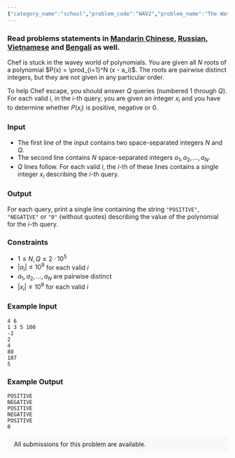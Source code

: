 ```yaml
---
{"category_name":"school","problem_code":"WAV2","problem_name":"The Wave","problemComponents":{"constraints":"","constraintsState":false,"subtasks":"","subtasksState":false,"inputFormat":"","inputFormatState":false,"outputFormat":"","outputFormatState":false,"sampleTestCases":{}},"video_editorial_url":"https://youtu.be/h2s2pXRgnxM","languages_supported":{"0":"CPP14","1":"C","2":"JAVA","3":"PYTH 3.6","4":"CPP17","5":"PYTH","6":"PYP3","7":"CS2","8":"ADA","9":"PYPY","10":"TEXT","11":"PAS fpc","12":"NODEJS","13":"RUBY","14":"PHP","15":"GO","16":"HASK","17":"TCL","18":"PERL","19":"SCALA","20":"LUA","21":"kotlin","22":"BASH","23":"JS","24":"LISP sbcl","25":"rust","26":"PAS gpc","27":"BF","28":"CLOJ","29":"R","30":"D","31":"CAML","32":"FORT","33":"ASM","34":"swift","35":"FS","36":"WSPC","37":"LISP clisp","38":"SQL","39":"SCM guile","40":"PERL6","41":"ERL","42":"CLPS","43":"ICK","44":"NICE","45":"PRLG","46":"ICON","47":"COB","48":"SCM chicken","49":"PIKE","50":"SCM qobi","51":"ST","52":"SQLQ","53":"NEM"},"max_timelimit":1,"source_sizelimit":50000,"problem_author":"rogue_raven","problem_tester":"","date_added":"19-06-2021","tags":{"0":"cakewalk","1":"cook130","2":"rogue_raven"},"problem_difficulty_level":"Cakewalk","best_tag":"","editorial_url":"https://discuss.codechef.com/problems/WAV2","time":{"view_start_date":1624214704,"submit_start_date":1624214704,"visible_start_date":1624214704,"end_date":1735669800},"is_direct_submittable":false,"problemDiscussURL":"https://discuss.codechef.com/search?q=WAV2","is_proctored":false,"visitedContests":{},"layout":"problem"}
---
```

### Read problems statements in [Mandarin Chinese](https://www.codechef.com/download/translated/COOK130/mandarin/WAV2.pdf), [Russian](https://www.codechef.com/download/translated/COOK130/russian/WAV2.pdf), [Vietnamese](https://www.codechef.com/download/translated/COOK130/vietnamese/WAV2.pdf) and [Bengali](https://www.codechef.com/download/translated/COOK130/bengali/WAV2.pdf) as well.

Chef is stuck in the wavey world of polynomials. You are given all $N$ roots of a polynomial $P(x) = \prod_{i=1}^N (x - a_i)$. The roots are pairwise distinct integers, but they are not given in any particular order.

To help Chef escape, you should answer $Q$ queries (numbered $1$ through $Q$). For each valid $i$, in the $i$-th query, you are given an integer $x_i$ and you have to determine whether $P(x_i)$ is positive, negative or $0$.

### Input
- The first line of the input contains two space-separated integers $N$ and $Q$.
- The second line contains $N$ space-separated integers $a_1, a_2, \ldots, a_N$.
- $Q$ lines follow. For each valid $i$, the $i$-th of these lines contains a single integer $x_i$ describing the $i$-th query.

### Output
For each query, print a single line containing the string `"POSITIVE"`, `"NEGATIVE"` or `"0"` (without quotes) describing the value of the polynomial for the $i$-th query.

### Constraints
- $1 \le N, Q \le 2 \cdot 10^5$
- $|a_i| \le 10^9$ for each valid $i$
- $a_1, a_2, \ldots, a_N$ are pairwise distinct
- $|x_i| \le 10^9$ for each valid $i$

### Example Input
```
4 6
1 3 5 100
-2
2
4
80
107
5
```

### Example Output
```
POSITIVE
NEGATIVE
POSITIVE
NEGATIVE
POSITIVE
0
```

<aside style='background: #f8f8f8;padding: 10px 15px;'><div>All submissions for this problem are available.</div></aside>